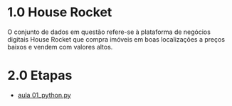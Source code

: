 # 1.0 House Rocket
O conjunto de dados em questão refere-se à plataforma de negócios digitais House Rocket que compra imóveis em boas localizações a preços baixos e vendem com valores altos.

# 2.0 Etapas 

- [aula 01_python.py](https://github.com/valferreiraalv/house_rocket/blob/main/notebooks/aula01_python.py)
